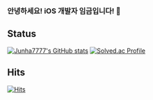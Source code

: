 ### 안녕하세요! iOS 개발자 임금입니다! 👋

## Status
[![Junha7777's GitHub stats](https://github-readme-stats.vercel.app/api?username=Junha7777)](https://github.com/Junha7777/github-readme-stats)
[![Solved.ac Profile](http://mazassumnida.wtf/api/generate_badge?boj=dgswhighschool)](https://solved.ac/dgswhighschool)

## Hits
[![Hits](https://hits.seeyoufarm.com/api/count/incr/badge.svg?url=https%3A%2F%2Fgithub.com%2FJunha7777&count_bg=%2379C83D&title_bg=%23555555&icon=&icon_color=%23E7E7E7&title=hits&edge_flat=false)](https://hits.seeyoufarm.com)
<!--
**Junha7777/Junha7777** is a ✨ _special_ ✨ repository because its `README.md` (this file) appears on your GitHub profile.

Here are some ideas to get you started:

- 🔭 I’m currently working on ...
- 🌱 I’m currently learning ...
- 👯 I’m looking to collaborate on ...
- 🤔 I’m looking for help with ...
- 💬 Ask me about ...
- 📫 How to reach me: ...
- 😄 Pronouns: ...
- ⚡ Fun fact: ...
-->
